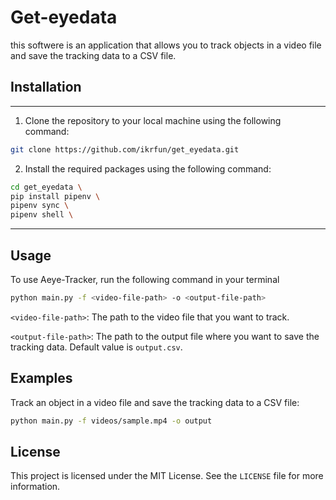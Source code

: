 # Get-eyedata

this softwere is an application that allows you to track objects in a video file and save the tracking data to a CSV file.

## Installation

---

1. Clone the repository to your local machine using the following command:

```bash
git clone https://github.com/ikrfun/get_eyedata.git
```

2. Install the required packages using the following command:

```bash
cd get_eyedata \
pip install pipenv \
pipenv sync \
pipenv shell \
```

---

## Usage

To use Aeye-Tracker, run the following command in your terminal

```bash
python main.py -f <video-file-path> -o <output-file-path>
```

`<video-file-path>`: The path to the video file that you want to track.

`<output-file-path>`: The path to the output file where you want to save the tracking data. Default value is `output.csv`.

## Examples

Track an object in a video file and save the tracking data to a CSV file:

```bash
python main.py -f videos/sample.mp4 -o output
```

## License

This project is licensed under the MIT License. See the `LICENSE` file for more information.
